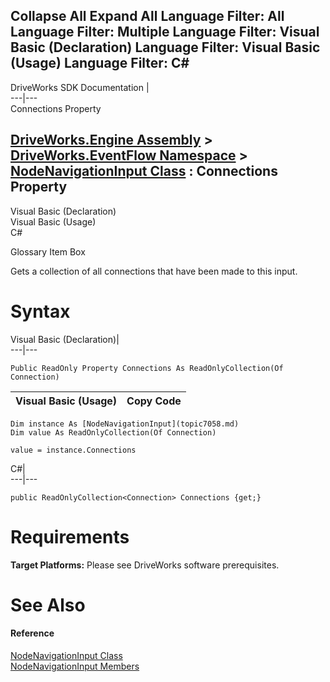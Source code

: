 Collapse All Expand All Language Filter: All  Language Filter: Multiple  Language Filter: Visual Basic (Declaration) Language Filter: Visual Basic (Usage) Language Filter: C#  
---  
DriveWorks SDK Documentation  |   
---|---  
Connections Property   
  
[DriveWorks.Engine Assembly](topic2156.md) > [DriveWorks.EventFlow Namespace](topic6871.md) > [NodeNavigationInput Class](topic7058.md) : Connections Property  
---  
  
Visual Basic (Declaration)    
Visual Basic (Usage)    
C# 

Glossary Item Box

Gets a collection of all connections that have been made to this input. 

# Syntax

Visual Basic (Declaration)|   
---|---  
      
    
    Public ReadOnly Property Connections As ReadOnlyCollection(Of Connection)  
  
Visual Basic (Usage)| Copy Code  
---|---  
      
    
    Dim instance As [NodeNavigationInput](topic7058.md)
    Dim value As ReadOnlyCollection(Of Connection)
     
    value = instance.Connections  
  
C#|   
---|---  
      
    
    public ReadOnlyCollection<Connection> Connections {get;}  
  
# Requirements

**Target Platforms:** Please see DriveWorks software prerequisites.

# See Also

#### Reference

[NodeNavigationInput Class](topic7058.md)   
[NodeNavigationInput Members](topic7059.md)


